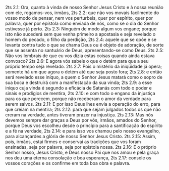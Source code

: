 2ts 2.1: Ora, quanto à vinda de nosso Senhor Jesus Cristo e à nossa reunião com ele, rogamos-vos, irmãos,
2ts 2.2: que não vos movais facilmente do vosso modo de pensar, nem vos perturbeis, quer por espírito, quer por palavra, quer por epístola como enviada de nós, como se o dia do Senhor estivesse já perto.
2ts 2.3: Ninguém de modo algum vos engane; porque isto não sucederá sem que venha primeiro a apostasia e seja revelado o homem do pecado, o filho da perdição,
2ts 2.4: aquele que se opõe e se levanta contra tudo o que se chama Deus ou é objeto de adoração, de sorte que se assenta no santuário de Deus, apresentando-se como Deus.
2ts 2.5: Não vos lembrais de que eu vos dizia estas coisas quando ainda estava convosco?
2ts 2.6: E agora vós sabeis o que o detém para que a seu próprio tempo seja revelado.
2ts 2.7: Pois o mistério da iniqüidade já opera; somente há um que agora o detém até que seja posto fora;
2ts 2.8: e então será revelado esse iníquo, a quem o Senhor Jesus matará como o sopro de sua boca e destruirá com a manifestação da sua vinda;
2ts 2.9: a esse iníquo cuja vinda é segundo a eficácia de Satanás com todo o poder e sinais e prodígios de mentira,
2ts 2.10: e com todo o engano da injustiça para os que perecem, porque não receberam o amor da verdade para serem salvos.
2ts 2.11: E por isso Deus lhes envia a operação do erro, para que creiam na mentira;
2ts 2.12: para que sejam julgados todos os que não creram na verdade, antes tiveram prazer na injustiça.
2ts 2.13: Mas nós devemos sempre dar graças a Deus por vós, irmãos, amados do Senhor, porque Deus vos escolheu desde o princípio para a santificação do espírito e a fé na verdade,
2ts 2.14: e para isso vos chamou pelo nosso evangelho, para alcançardes a glória de nosso Senhor Jesus Cristo.
2ts 2.15: Assim, pois, irmãos, estai firmes e conservai as tradições que vos foram ensinadas, seja por palavra, seja por epístola nossa.
2ts 2.16: E o próprio Senhor nosso, Jesus Cristo, e Deus nosso Pai que nos amou e pela graça nos deu uma eterna consolação e boa esperança,
2ts 2.17: console os vossos corações e os confirme em toda boa obra e palavra.

